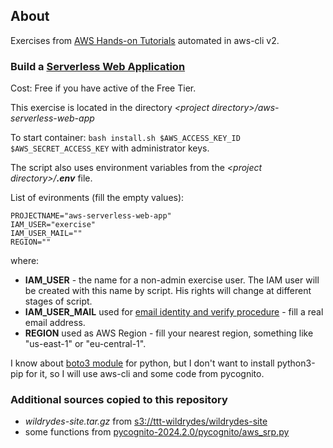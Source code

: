 ## About

Exercises from [AWS Hands-on Tutorials](https://aws.amazon.com/getting-started/hands-on/) automated in aws-cli v2.

### Build a [Serverless Web Application](https://aws.amazon.com/getting-started/hands-on/build-serverless-web-app-lambda-apigateway-s3-dynamodb-cognito/)

Cost: Free if you have active of the Free Tier.

This exercise is located in the directory *\<project directory\>/aws-serverless-web-app*

To start container: `bash install.sh $AWS_ACCESS_KEY_ID $AWS_SECRET_ACCESS_KEY` with administrator keys.

The script also uses environment variables from the *\<project directory\>/**.env*** file.

List of evironments (fill the empty values):

```
PROJECTNAME="aws-serverless-web-app"
IAM_USER="exercise"
IAM_USER_MAIL=""
REGION=""
```

where:
- **IAM_USER** - the name for a non-admin exercise user. The IAM user will be created with this name by script. His rights will change at different stages of script.
- **IAM_USER_MAIL** used for [email identity and verify procedure](https://docs.aws.amazon.com/ses/latest/dg/creating-identities.html#verify-email-addresses-procedure) - fill a real email address.
- **REGION** used as AWS Region - fill your nearest region, something like "us-east-1" or "eu-central-1".

I know about [boto3 module](https://boto3.amazonaws.com/v1/documentation/api/latest/index.html) for python,
but I don't want to install python3-pip for it, so I will use aws-cli and some code from pycognito.

### Additional sources copied to this repository

- *wildrydes-site.tar.gz* from [s3://ttt-wildrydes/wildrydes-site](s3://ttt-wildrydes/wildrydes-site)
- some functions from [pycognito-2024.2.0/pycognito/aws_srp.py](https://pypi.org/project/pycognito/#files)
